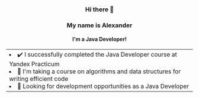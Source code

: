 <div id="header" align="center">
    <h3>Hi there 👋</h3>
    <h3>My name is Alexander</h3>
    <h4>I'm a Java Developer!</h4>
</div>

<div>
   <table width="100%" height="100%" align="center" valign="center">
   <tr><td>
         <li> ✔️ I successfully completed the Java Developer course at Yandex Practicum
         <li> 🌱 I'm taking a course on algorithms and data structures for writing efficient code
         <li> 🌱 Looking for development opportunities as a Java Developer
   </td></tr>
   </table>
</div>

<div id="header" align="center">
    <h3>Contacts</h3>
    <a href="https://t.me/quadalus">
        <img src="https://img.shields.io/badge/Telegram-2CA5E0?style=for-the-badge&logo=telegram&logoColor=white">
    </a>
    <a href="mailto:quadalus@yandex.ru">
        <img src="https://img.shields.io/badge/Gmail-D14836?style=for-the-badge&logo=gmail&logoColor=whitehttps://img.shields.io/badge/Gmail-D14836?style=for-the-badge&logo=gmail&logoColor=white">
    </a>
</div>

<h3 align="center">Languages and tools</h3>
<div align="center">
    <code><img height="30" title="Java" alt="Java" src="https://cdn.jsdelivr.net/gh/devicons/devicon/icons/java/java-original-wordmark.svg"></code>
    <code><img height="30" title="Spring" alt="Spring"src="https://cdn.jsdelivr.net/gh/devicons/devicon/icons/spring/spring-original-wordmark.svg"></code>
    <code><img height="30" title="PostgreSQL" alt="PostgreSQL" src="https://cdn.jsdelivr.net/gh/devicons/devicon/icons/postgresql/postgresql-original-wordmark.svg"></code>
    <code><img height="30" title="Docker" alt="Docker" src="https://cdn.jsdelivr.net/gh/devicons/devicon/icons/docker/docker-original.svg"></code>
    <code><img height="30" title="Git" alt="Git" src="https://cdn.jsdelivr.net/gh/devicons/devicon/icons/git/git-original-wordmark.svg"></code>
</div>
<br>
<div id="stat" align="center">
    <img src="https://github-profile-summary-cards.vercel.app/api/cards/profile-details?username=Quadalus" alt=""/>
</div>
<div id="stat" align="center">
    <img src="https://github-readme-stats.vercel.app/api?username=Quadalus&show_icons=true">
    <img src="https://github-profile-summary-cards.vercel.app/api/cards/most-commit-language?username=Quadalus" alt=""/>
</div>
